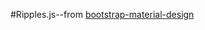 #Ripples.js--from [bootstrap-material-design](https://github.com/FezVrasta/bootstrap-material-design)

